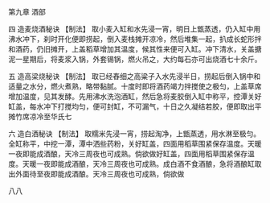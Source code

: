 第九章 酒部

四 造麦烧酒秘诀
【制法】
取小麦入缸和水先浸一宵，明日上甑蒸透，仍入缸中用沸水冲下，刹时开化便即捞起，倒入麦栈摊开凉冷，然后堆集一起，扒成长蛇形拌和酒药，仍旧摊开，上盖稻草增加其温度，候其性来便可入缸。冲下清水，关盖搪泥一星期后，将麦浆入锅，外套锡锅，燃火吊之，大约每石亦可出烧酒七十余斤。

五 造高梁烧秘诀
【制法】
取已经舂细之高粱子入水先浸半日，捞起后倒入锅中和适量之水分，燃火煮熟，略带黏腻。十度时即将酒药竭力拌搅使之极匀，上盖草席增加温度，见其发酵。先用沸水洗泡酒缸，然后急将麦胶倒入缸中称平，控潭关好缸盖，每水冲下打搅均匀，便可封缸，不可漏气，十日之久凝结若胶，便即取出平摊竹席凉冷至华氏七

六 造白酒秘诀
【制法】
取糯米先浸一宵，捞起淘净，上甑蒸透，用水淋至极匀。全缸称平，中挖一潭，潭中洒些药粉，关好缸盖，四面用稻草围紧保存温度。天暖一夜即能成酒酿，天冷三周夜也可成熟。倘欲做好缸盖，四面用稻草围紧保存温度。天暖一夜即能成酒酿，天冷三周夜也可成熟。成白酒不食酒酿，急将酒酿缸取出外面待至夜即能成酒酿。天冷三周夜也可成熟，倘欲做

八八